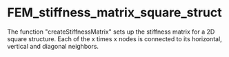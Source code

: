 # FEM_stiffness_matrix_square_struct

The function "createStiffnessMatrix" sets up the stiffness matrix for a 2D square structure.
Each of the x times x nodes is connected to its horizontal, vertical and diagonal neighbors.
